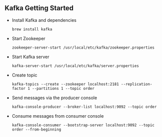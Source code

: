 
## Kafka Getting Started

* Install Kafka and dependencies
  ```
  brew install kafka
  ```

* Start Zookeeper
  ```
  zookeeper-server-start /usr/local/etc/kafka/zookeeper.properties
  ```

 * Start Kafka server
   ```
   kafka-server-start /usr/local/etc/kafka/server.properties
   ```

 * Create topic
   ```
   kafka-topics --create --zookeeper localhost:2181 --replication-factor 1 --partitions 1 --topic order
   ```
 * Send messages via the producer console
   ```
   kafka-console-producer --broker-list localhost:9092 --topic order
   ```

 * Consume messages from consumer console
   ```
   kafka-console-consumer --bootstrap-server localhost:9092 --topic order --from-beginning
   ```
